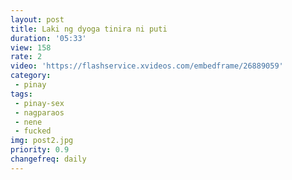 ```yaml
---
layout: post
title: Laki ng dyoga tinira ni puti
duration: '05:33'
view: 158
rate: 2
video: 'https://flashservice.xvideos.com/embedframe/26889059'
category: 
 - pinay
tags: 
 - pinay-sex
 - nagparaos
 - nene
 - fucked
img: post2.jpg
priority: 0.9
changefreq: daily
---
```

